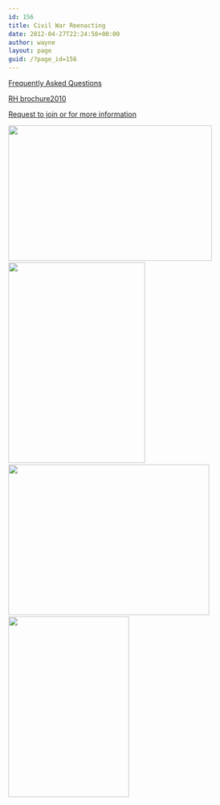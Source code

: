 ```yaml
---
id: 156
title: Civil War Reenacting
date: 2012-04-27T22:24:58+00:00
author: wayne
layout: page
guid: /?page_id=156
---
```

[Frequently Asked Questions](/faq/ "FAQ")

[RH brochure2010](/wp-content/uploads/2012/04/RH-brochure2010.pdf)

[Request to join or for more information](/contact-us/ "Contact Us")

 <img class="wp-image-140" title="RHkidsWguns" src="/wp-content/uploads/2012/04/RHkidsWguns.jpg" alt="" width="405" height="270" srcset="/wp-content/uploads/2012/04/RHkidsWguns.jpg 500w, /wp-content/uploads/2012/04/RHkidsWguns-300x199.jpg 300w" sizes="(max-width: 405px) 100vw, 405px" />[<img class="wp-image-143" title="RHwjrGun" src="/wp-content/uploads/2012/04/RHwjrGun.jpg" alt="" width="272" height="400" srcset="/wp-content/uploads/2012/04/RHwjrGun.jpg 340w, /wp-content/uploads/2012/04/RHwjrGun-204x300.jpg 204w" sizes="(max-width: 272px) 100vw, 272px" />](/wp-content/uploads/2012/04/RHwjrGun.jpg) [<img class="wp-image-134" title="NB22" src="/wp-content/uploads/2012/04/NB22.jpg" alt="" width="400" height="300" srcset="/wp-content/uploads/2012/04/NB22.jpg 500w, /wp-content/uploads/2012/04/NB22-300x225.jpg 300w" sizes="(max-width: 400px) 100vw, 400px" />](/wp-content/uploads/2012/04/NB22.jpg) [<img class="wp-image-139" title="RH-RonLily-atBall" src="/wp-content/uploads/2012/04/RH-RonLily-atBall.jpg" alt="" width="240" height="360" srcset="/wp-content/uploads/2012/04/RH-RonLily-atBall.jpg 333w, /wp-content/uploads/2012/04/RH-RonLily-atBall-199x300.jpg 199w" sizes="(max-width: 240px) 100vw, 240px" />](/wp-content/uploads/2012/04/RH-RonLily-atBall.jpg)

